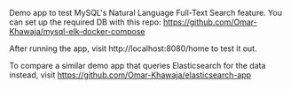 Demo app to test MySQL's Natural Language Full-Text Search feature. You can set
up the required DB with this repo: https://github.com/Omar-Khawaja/mysql-elk-docker-compose

After running the app, visit http://localhost:8080/home to test it out.

To compare a similar demo app that queries Elasticsearch for the data instead, visit https://github.com/Omar-Khawaja/elasticsearch-app
